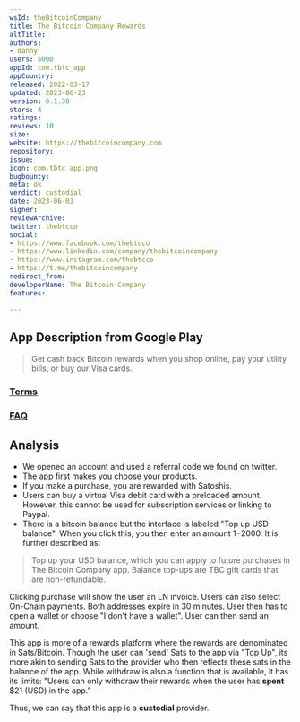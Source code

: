 ```yaml
---
wsId: theBitcoinCompany
title: The Bitcoin Company Rewards
altTitle: 
authors:
- danny
users: 5000
appId: com.tbtc_app
appCountry: 
released: 2022-03-17
updated: 2023-06-23
version: 0.1.30
stars: 4
ratings: 
reviews: 10
size: 
website: https://thebitcoincompany.com
repository: 
issue: 
icon: com.tbtc_app.png
bugbounty: 
meta: ok
verdict: custodial
date: 2023-06-03
signer: 
reviewArchive: 
twitter: thebtcco
social:
- https://www.facebook.com/thebtcco
- https://www.linkedin.com/company/thebitcoincompany
- https://www.instagram.com/thebtcco
- https://t.me/thebitcoincompany
redirect_from: 
developerName: The Bitcoin Company
features: 

---
```


## App Description from Google Play 

> Get cash back Bitcoin rewards when you shop online, pay your utility bills, or buy our Visa cards.

### [Terms](https://thebitcoincompany.com/terms.html) 

### [FAQ](https://intercom.help/thebitcoincompany/en/)

## Analysis 

- We opened an account and used a referral code we found on twitter. 
- The app first makes you choose your products. 
- If you make a purchase, you are rewarded with Satoshis. 
- Users can buy a virtual Visa debit card with a preloaded amount. However, this cannot be used for subscription services or linking to Paypal. 
- There is a bitcoin balance but the interface is labeled "Top up USD balance". When you click this, you then enter an amount $1-$2000. It is further described as:

> Top up your USD balance, which you can apply to future purchases in The Bitcoin Company app. Balance top-ups are TBC gift cards that are non-refundable. 

Clicking purchase will show the user an LN invoice. Users can also select On-Chain payments. Both addresses expire in 30 minutes. User then has to open a wallet or choose "I don't have a wallet". User can then send an amount. 

This app is more of a rewards platform where the rewards are denominated in Sats/Bitcoin. Though the user can 'send' Sats to the app via "Top Up", its more akin to sending Sats to the provider who then reflects these sats in the balance of the app. While withdraw is also a function that is available, it has its limits: "Users can only withdraw their rewards when the user has **spent** $21 (USD) in the app."

Thus, we can say that this app is a **custodial** provider.

